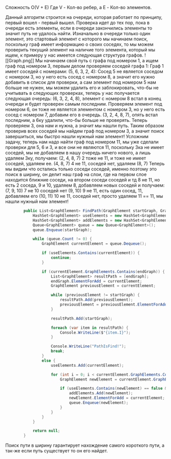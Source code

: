 Сложность O(V + E) Где V - Кол-во ребер, а E - Кол-во элементов.

Данный алгоритм строится на очереди, которая работает по принципу, первый вошел - первый вышел. Проверка идет до тех пор, пока в очереди есть элементы, если в очереди закончились элементы то значит путь не удалось найти. 
Изначально в очереди только один элемент, это стартовый элемент с которого мы начинаем поиск, поскольку граф имеет информацию о своих соседях, то мы можем проверить текущий элемент на наличие того элемента, который мы ищем, к примеру у нас имеется следующая структура графов.
![[Graph.png]]
Мы начинаем свой путь с графа под номером 1, а ищем граф под номером 3, первым делом проверяем соседей графа 1:
Граф 1 имеет соседей с номерами: (5, 6, 3, 2, 4):
Сосед 5 не является соседом с номером 3, но у него есть сосед с номером 8, а значит его нужно добавить в список для проверки, а сам элемент под номером 5 нам больше не нужен, мы можем удалить его и заблокировать, что-бы не учитывать в следующих проверках, теперь у нас получается следующая очередь:
(6, 3, 2, 4, 8), элемент с номером 8 встал в конец очереди и будет проверен самым последним.
Проверяем элемент под номером 6, он тоже не является элементом с номером 3, но у него есть сосед с номером 7, добавим его в очередь.
(3, 2, 4, 8, 7), опять встал последним, а 6ку удалили, что-бы больше не проверять. 
Теперь проверяем 3, она нам и нужна, а значит мы нашли путь.
Таким образом проверив всех соседей мы найдем граф под номером 3, а значит поиск завершиться, мы быстро нашли нужный нам элемент!
Усложним задачу, теперь нам надо найти граф под номером 11, мы уже сделали проверки для 5, 6 и 3, и все они не являются 11, поскольку 3ка не имеет соседей, мы не добавляем в нашу очередь ничего нового, а лишь удаляем 3ку, получаем:
(2, 4, 8, 7)
2 тоже не 11, и тоже не имеет соседей, удаляем ее.
(4, 8, 7)
4 не 11, соседей нет, удаляем
(8, 7)
Теперь мы видим что остались только соседи соседей, именно поэтому это поиск в ширину, он делит наш граф на слои, где на первом слое находится ближние соседи, на втором соседи соседей и тд
8 не 11, но есть 2 соседа, 9 и 10, удаляем 8, добавляем новых соседей и получаем:
(7, 9, 10)
7 не 10 соседей нет
(9, 10)
9 не 11, есть один сосед, 11, добавляем его
(10, 11)
10 не 11, соседей нет, просто удаляем
11 == 11, мы нашли нужный нам элемент!


```csharp
        public List<GraphElement> FindPath(GraphElement startGraph, GraphElement endGraph) {
            HashSet<GraphElement> useElements = new HashSet<GraphElement>();
            HashSet<GraphElement> addElements = new HashSet<GraphElement>();
            Queue<GraphElement> queue = new Queue<GraphElement>();
            queue.Enqueue(startGraph);

            while (queue.Count != 0) {
                GraphElement currentElement = queue.Dequeue();

                if (useElements.Contains(currentElement)) {
                    continue;
                }

                if (currentElement.GraphElements.Contains(endGraph)) {
                    List<GraphElement> resultPath = [endGraph];
                    endGraph.ElementForAdd = currentElement;
                    GraphElement previousElement = currentElement;

                    while (previousElement != startGraph) {
                        resultPath.Add(previousElement);
                        previousElement = previousElement.ElementForAdd;
                    }

                    resultPath.Add(startGraph);

                    foreach (var item in resultPath) {
                        Console.WriteLine($"{item.I}");
                    }

                    Console.WriteLine("PathIsFind!");
                    break;
                }
                else {
                    useElements.Add(currentElement);

                    for (int i = 0; i < currentElement.GraphElements.Count; i++) {
                        GraphElement newElement = currentElement.GraphElements.ElementAt(i);

                        if (useElements.Contains(newElement) == false && addElements.Contains(newElement) == false) {
                            addElements.Add(newElement);
                            newElement.ElementForAdd = currentElement;
                            queue.Enqueue(newElement);
                        }
                    }
                }
            }

            return null;
        }
```

Поиск пути в ширину гарантирует нахождение самого короткого пути, а так-же если путь существует то он его найдет.